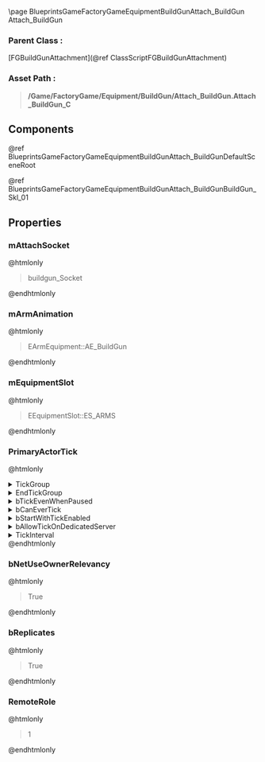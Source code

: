 \page BlueprintsGameFactoryGameEquipmentBuildGunAttach_BuildGun Attach_BuildGun
### Parent Class :
[FGBuildGunAttachment](@ref ClassScriptFGBuildGunAttachment)
### Asset Path :
<b><blockquote>/Game/FactoryGame/Equipment/BuildGun/Attach_BuildGun.Attach_BuildGun_C</blockquote></b>
## Components

@ref BlueprintsGameFactoryGameEquipmentBuildGunAttach_BuildGunDefaultSceneRoot

@ref BlueprintsGameFactoryGameEquipmentBuildGunAttach_BuildGunBuildGun_Skl_01

## Properties

### mAttachSocket
@htmlonly
<blockquote>buildgun_Socket</blockquote>
@endhtmlonly

### mArmAnimation
@htmlonly
<blockquote>EArmEquipment::AE_BuildGun</blockquote>
@endhtmlonly

### mEquipmentSlot
@htmlonly
<blockquote>EEquipmentSlot::ES_ARMS</blockquote>
@endhtmlonly

### PrimaryActorTick
@htmlonly
<details>
 <summary>TickGroup</summary>
<blockquote>0</blockquote>
</details>
<details>
 <summary>EndTickGroup</summary>
<blockquote>0</blockquote>
</details>
<details>
 <summary>bTickEvenWhenPaused</summary>
<blockquote>False</blockquote>
</details>
<details>
 <summary>bCanEverTick</summary>
<blockquote>True</blockquote>
</details>
<details>
 <summary>bStartWithTickEnabled</summary>
<blockquote>False</blockquote>
</details>
<details>
 <summary>bAllowTickOnDedicatedServer</summary>
<blockquote>True</blockquote>
</details>
<details>
 <summary>TickInterval</summary>
<blockquote>0</blockquote>
</details>
@endhtmlonly

### bNetUseOwnerRelevancy
@htmlonly
<blockquote>True</blockquote>
@endhtmlonly

### bReplicates
@htmlonly
<blockquote>True</blockquote>
@endhtmlonly

### RemoteRole
@htmlonly
<blockquote>1</blockquote>
@endhtmlonly

